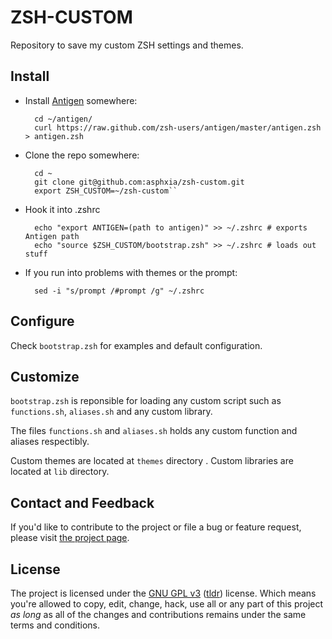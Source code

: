 ZSH-CUSTOM
==========

Repository to save my custom ZSH settings and themes.

Install
-------
* Install [Antigen](https://github.com/zsh-users/antigen) somewhere:

        cd ~/antigen/
        curl https://raw.github.com/zsh-users/antigen/master/antigen.zsh > antigen.zsh

* Clone the repo somewhere:

        cd ~
        git clone git@github.com:asphxia/zsh-custom.git
        export ZSH_CUSTOM=~/zsh-custom``

* Hook it into .zshrc

        echo "export ANTIGEN=(path to antigen)" >> ~/.zshrc # exports Antigen path
        echo "source $ZSH_CUSTOM/bootstrap.zsh" >> ~/.zshrc # loads out stuff

* If you run into problems with themes or the prompt:

        sed -i "s/prompt /#prompt /g" ~/.zshrc

Configure
---------

Check ``bootstrap.zsh`` for examples and default configuration.

Customize
-------
``bootstrap.zsh`` is reponsible for loading any custom script such as ``functions.sh``, ``aliases.sh`` and any custom library.

The files ``functions.sh`` and ``aliases.sh`` holds any custom function and aliases respectibly.

Custom themes are located at ``themes`` directory . Custom libraries are located at ``lib`` directory.



## Contact and Feedback

If you'd like to contribute to the project or file a bug or feature request, please visit [the project page][1].

## License

The project is licensed under the [GNU GPL v3][2] ([tldr][3]) license. Which means you're allowed to copy, edit, change, hack, use all or any part of this project *as long* as all of the changes and contributions remains under the same terms and conditions.

  [1]: https://github.com/asphxia/dumpr/
  [2]: http://www.gnu.org/licenses/gpl.html
  [3]: http://www.tldrlegal.com/license/gnu-general-public-license-v3-(gpl-3)
  
